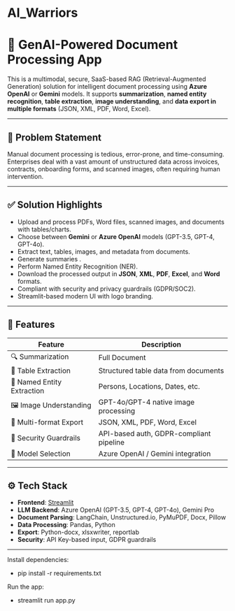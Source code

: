 # AI_Warriors

# 🧠 GenAI-Powered Document Processing App

This is a multimodal, secure, SaaS-based RAG (Retrieval-Augmented Generation) solution for intelligent document processing using **Azure OpenAI** or **Gemini** models. It supports **summarization**, **named entity recognition**, **table extraction**, **image understanding**, and **data export in multiple formats** (JSON, XML, PDF, Word, Excel).

---

## 📌 Problem Statement

Manual document processing is tedious, error-prone, and time-consuming. Enterprises deal with a vast amount of unstructured data across invoices, contracts, onboarding forms, and scanned images, often requiring human intervention.

---

## ✅ Solution Highlights

- Upload and process PDFs, Word files, scanned images, and documents with tables/charts.
- Choose between **Gemini** or **Azure OpenAI** models (GPT-3.5, GPT-4, GPT-4o).
- Extract text, tables, images, and metadata from documents.
- Generate summaries .
- Perform Named Entity Recognition (NER).
- Download the processed output in **JSON**, **XML**, **PDF**, **Excel**, and **Word** formats.
- Compliant with security and privacy guardrails (GDPR/SOC2).
- Streamlit-based modern UI with logo branding.

---

## 🎯 Features

| Feature | Description |
|--------|-------------|
| 🔍 Summarization |  Full Document |
| 🧾 Table Extraction | Structured table data from documents |
| 🧠 Named Entity Extraction | Persons, Locations, Dates, etc. |
| 🖼️ Image Understanding | GPT-4o/GPT-4 native image processing |
| 💾 Multi-format Export | JSON, XML, PDF, Word, Excel |
| 🔐 Security Guardrails | API-based auth, GDPR-compliant pipeline |
| 🔄 Model Selection | Azure OpenAI / Gemini integration |

---

## ⚙️ Tech Stack

- **Frontend**: [Streamlit](https://streamlit.io)
- **LLM Backend**: Azure OpenAI (GPT-3.5, GPT-4, GPT-4o), Gemini Pro
- **Document Parsing**: LangChain, Unstructured.io, PyMuPDF, Docx, Pillow
- **Data Processing**: Pandas, Python
- **Export**: Python-docx, xlsxwriter, reportlab
- **Security**: API Key-based input, GDPR guardrails

---



Install dependencies:
  - pip install -r requirements.txt

Run the app:
  - streamlit run app.py

